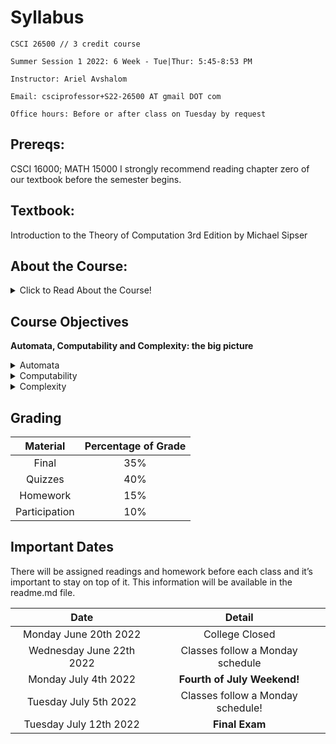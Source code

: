 # Syllabus

<p align = "center">

    CSCI 26500 // 3 credit course

    Summer Session 1 2022: 6 Week - Tue|Thur: 5:45-8:53 PM

    Instructor: Ariel Avshalom

    Email: csciprofessor+S22-26500 AT gmail DOT com

    Office hours: Before or after class on Tuesday by request

</p>

## Prereqs:

CSCI 16000; MATH 15000
I strongly recommend reading chapter zero of our textbook before the semester begins.

## Textbook:

Introduction to the Theory of Computation 3rd Edition by Michael Sipser

## About the Course:

<details><summary>Click to Read About the Course!</summary>

<div>
At this point, you’ve all taken some courses in computer science, often times challenging and fun courses like Intro to C++ or Discrete Math. This course is flavored with elements of discrete math and often ranges from interesting to tedious.
<br></br>
You’ll learn about the ideas that brought about the computers in use today. From the simplest Finite Automata to Turing Machines, there’s a lot to learn. We may also cover the basic principles behind algorithm analysis (when I say basic, I mean that you’ll most likely never use the definitions from this course in a real algorithms course).
<br></br>
This course takes a deep dive into proofs, so I highly recommend you brace yourself. They may not seem important in the implementation of code, but they’re the reason why everything works the way it does. Once you have a better picture of how a computer works behind the scenes, so much more of what you study in the future will make sense.
<br></br>
It’s my hope that we can have fun this semester, studying computer science theory and also taking a deep dive in other more interesting topics when time permits. 
<br></br>
See you all soon!
<br></br>
<br></br>
Ariel A.

</div>

</details>

## Course Objectives

**Automata, Computability and Complexity: the big picture**

<details><summary>Automata</summary>

- Regular Languages:
    - (Deterministic) Finite Automata 	(DFA)
    - Nondeterministic Finite Automata 	(NFA)
    - Regular Expressions
- Context-Free Languages:
    - Context-Free Grammars 		(CFG)
    - Pushdown Automata			(PDA)

</details>

<details><summary>Computability</summary>

- Turing Machines
    - What are Turing Machines
    - Variations in Turing Machines
- Algorithms
- Decidability
    - Decidable Languages
    - Undecidable Languages
        - The halting problem
        - *Gödel’s incompleteness theorems (provided time permits)
        - Turing unrecognizable languages
- Reducibility
    - Mapping reducibility

</details>

<details><summary>Complexity</summary>

- Time Complexity
    - Big O
    - The Class P
    - The Class NP
    - NP Completeness
- Space Complexity (provided time permits)

</details>

## Grading

|Material       |Percentage of Grade|   
|:-:            |:-:|
|Final          |35%|
|Quizzes        |40%|
|Homework       |15%|
|Participation  |10%|

## Important Dates
There will be assigned readings and homework before each class and it’s important to stay on top of it. This information will be available in the readme.md file.

|Date                       |Detail|   
|:-:                        |:-:|
|Monday June 20th 2022      |College Closed|
|Wednesday June 22th 2022   |Classes follow a Monday schedule|
|Monday July 4th 2022       |**Fourth of July Weekend!**|
|Tuesday July 5th 2022      |Classes follow a Monday schedule!|
|Tuesday July 12th 2022     |**Final Exam**|
